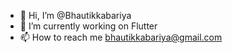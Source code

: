 - 👋 Hi, I’m @Bhautikkabariya
- 🌱 I’m currently working on Flutter 
- 📫 How to reach me  bhautikkabariya@gmail.com

<!---
BHautikkabariya/BHautikkabariya is a ✨ special ✨ repository because its `README.md` (this file) appears on your GitHub profile.
You can click the Preview link to take a look at your changes.
--->
